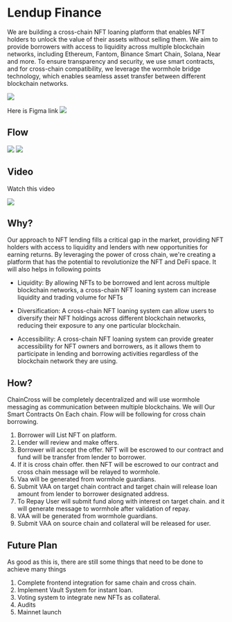 # Lendup Finance

We are building a cross-chain NFT loaning platform that enables NFT holders to unlock the value of their assets without selling them. We aim to provide borrowers with access to liquidity across multiple blockchain networks, including Ethereum, Fantom, Binance Smart Chain, Solana, Near and more. To ensure transparency and security, we use smart contracts, and for cross-chain compatibility, we leverage the wormhole bridge technology, which enables seamless asset transfer between different blockchain networks.

![](https://postimg.cc/Q95dyHgt)

Here is Figma link
![](https://www.figma.com/file/k8WvzrrWXqvXCOzOJSzghk/Lendup.-Finance?node-id=100-6892&t=PU1qW1HwNf41ffTB-0)

## Flow

![](https://i.postimg.cc/X7mpyF48/Screenshot-2023-03-09-at-2-50-21-AM.png)
![](https://i.postimg.cc/5040MSSx/Screenshot-2023-03-09-at-2-50-28-AM.png)
## Video

Watch this video

![](https://vimeo.com/806116553)

## Why?

Our approach to NFT lending fills a critical gap in the market, providing NFT holders with access to liquidity and lenders with new opportunities for earning returns. By leveraging the power of cross chain, we're creating a platform that has the potential to revolutionize the NFT and DeFi space. It will also helps in following points

- Liquidity: By allowing NFTs to be borrowed and lent across multiple blockchain networks, a cross-chain NFT loaning system can increase liquidity and trading volume for NFTs

- Diversification: A cross-chain NFT loaning system can allow users to diversify their NFT holdings across different blockchain networks, reducing their exposure to any one particular blockchain.

- Accessibility: A cross-chain NFT loaning system can provide greater accessibility for NFT owners and borrowers, as it allows them to participate in lending and borrowing activities regardless of the blockchain network they are using.

## How?

ChainCross will be completely decentralized and will use wormhole messaging as communication between multiple blockchains. We will Our Smart Contracts On Each chain. Flow will be following for cross chain borrowing.

1. Borrower will List NFT on platform. 
2. Lender will review and make offers.
3. Borrower will accept the offer. NFT will be escrowed to our contract and fund will be transfer from lender to borrower.
4. If it is cross chain offer. then NFT will be escrowed to our contract and cross chain message will be relayed to wormhole.
5. Vaa will be generated from wormhole guardians.
6. Submit VAA on target chain contract and target chain will release loan amount from lender to borrower designated address.
7. To Repay User will submit fund along with interest on target chain. and it will generate message to wormhole after validation of repay.
8. VAA will be generated from wormhole guardians.
9. Submit VAA on source chain and collateral will be released for user.


## Future Plan

As good as this is, there are still some things that need to be done to achieve many things

1. Complete frontend integration for same chain and cross chain.
2. Implement Vault System for instant loan.
3. Voting system to integrate new NFTs as collateral.
4. Audits
5. Mainnet launch
